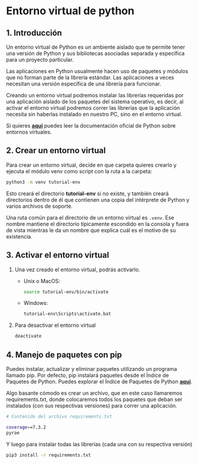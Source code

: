 # Entorno virtual de python

## 1. Introducción

Un entorno virtual de Python es un ambiente aislado que te permite tener una versión de Python y sus bibliotecas asociadas separada y específica para un proyecto particular. 

Las aplicaciones en Python usualmente hacen uso de paquetes y módulos que no forman parte de la librería estándar. Las aplicaciones a veces necesitan una versión específica de una librería para funcionar. 

Creando un entorno virtual podremos instalar las librerías requeridas por una aplicación aislado de los paquetes del sistema operativo, es decir, al activar el entorno virtual podremos correr las librerías que la aplicación necesita sin haberlas instalado en nuestro PC, sino en el entorno virtual.

Si quieres **[aquí](https://docs.python.org/es/3/tutorial/venv.html)** puedes leer la documentación oficial de Python sobre entornos virtuales.

## 2. Crear un entorno virtual

Para crear un entorno virtual, decide en que carpeta quieres crearlo y ejecuta el módulo venv como script con la ruta a la carpeta:

```bash
python3 -m venv tutorial-env
```

Esto creará el directorio **tutorial-env** si no existe, y también creará directorios dentro de él que contienen una copia del intérprete de Python y varios archivos de soporte.

Una ruta común para el directorio de un entorno virtual es ```.venv```. Ese nombre mantiene el directorio típicamente escondido en la consola y fuera de vista mientras le da un nombre que explica cuál es el motivo de su existencia.

## 3. Activar el entorno virtual

1. Una vez creado el entorno virtual, podrás activarlo.

    - Unix o MacOS:

        ```bash
        source tutorial-env/bin/activate
        ```

    - Windows:

        ```cmd
        tutorial-env\Scripts\activate.bat
        ```

2. Para desactivar el entorno virtual

    ```bash
    deactivate
    ```


## 4. Manejo de paquetes con pip

Puedes instalar, actualizar y eliminar paquetes utilizando un programa llamado pip. Por defecto, pip instalará paquetes desde el Índice de Paquetes de Python. Puedes explorar el Índice de Paquetes de Python **[aquí](https://pypi.org/)**.

Algo basante cómodo es crear un archivo, que en este caso llamaremos requirements.txt, donde colocaremos todos los paquetes que deban ser instalados (con sus respectivas versiones) para correr una aplicación.

```bash
# Contenido del archivo requirements.txt

coverage==7.3.2
pyrae
```

Y luego para instalar todas las librerías (cada una con su respectiva versión)

```bash
pip3 install -r requirements.txt
```

